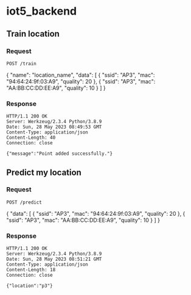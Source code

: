 # iot5_backend


## Train location

### Request

`POST /train`

{
  "name": "location_name",
  "data": [
    {
      "ssid": "AP3",
      "mac": "94:64:24:9f:03:A9",
      "quality": 20
    },
    {
      "ssid": "AP3",
      "mac": "AA:BB:CC:DD:EE:A9",
      "quality": 10
    }
  ]
}


### Response

    HTTP/1.1 200 OK
    Server: Werkzeug/2.3.4 Python/3.8.9
    Date: Sun, 28 May 2023 08:49:53 GMT
    Content-Type: application/json
    Content-Length: 40
    Connection: close

    {"message":"Point added successfully."}



## Predict my location

### Request

`POST /predict`

{
  "data": [
    {
      "ssid": "AP3",
      "mac": "94:64:24:9f:03:A9",
      "quality": 20
    },
    {
      "ssid": "AP3",
      "mac": "AA:BB:CC:DD:EE:A9",
      "quality": 10
    }
  ]
}


### Response

    HTTP/1.1 200 OK
    Server: Werkzeug/2.3.4 Python/3.8.9
    Date: Sun, 28 May 2023 08:51:21 GMT
    Content-Type: application/json
    Content-Length: 18
    Connection: close

    {"location":"p3"}

